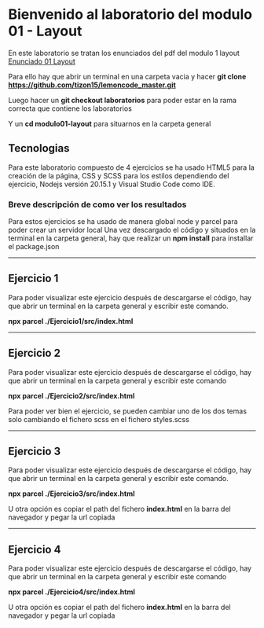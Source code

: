 # Bienvenido al laboratorio del modulo 01 - Layout
En este laboratorio se tratan los enunciados del pdf del modulo 1 layout
[Enunciado 01 Layout](https://github.com/tizon15/lemoncode_master/blob/laboratorios/modulo01-layout/01-enunciado-ejercicio-laboratorio.pdf)

Para ello hay que abrir un terminal en una carpeta vacia y hacer **git clone https://github.com/tizon15/lemoncode_master.git**

Luego hacer un **git checkout laboratorios** para poder estar en la rama correcta que contiene los laboratorios

Y un **cd modulo01-layout** para situarnos en la carpeta general

## Tecnologias
Para este laboratorio compuesto de 4 ejercicios se ha usado HTML5 para la creación de la página, CSS y SCSS para los estilos dependiendo del ejercicio, Nodejs versión 20.15.1 y Visual Studio Code como IDE.

### Breve descripción de como ver los resultados
Para estos ejercicios se ha usado de manera global node y parcel para poder crear un servidor local
Una vez descargado el código y situados en la terminal en la carpeta general, hay que realizar un **npm install** para installar el package.json

---
## Ejercicio 1
Para poder visualizar este ejercicio después de descargarse el código, hay que abrir un terminal en la carpeta general y escribir este comando.

**npx parcel ./Ejercicio1/src/index.html**

---
## Ejercicio 2
Para poder visualizar este ejercicio después de descargarse el código, hay que abrir un terminal en la carpeta general y escribir este comando
  
**npx parcel ./Ejercicio2/src/index.html**

Para poder ver bien el ejercicio, se pueden cambiar uno de los dos temas solo cambiando el fichero scss en el fichero styles.scss

---
## Ejercicio 3
Para poder visualizar este ejercicio después de descargarse el código, hay que abrir un terminal en la carpeta general y escribir este comando.

**npx parcel ./Ejercicio3/src/index.html**

U otra opción es copiar el path del fichero **index.html** en la barra del navegador y pegar la url copiada

---
## Ejercicio 4
Para poder visualizar este ejercicio después de descargarse el código, hay que abrir un terminal en la carpeta general y escribir este comando

**npx parcel ./Ejercicio4/src/index.html**

U otra opción es copiar el path del fichero **index.html** en la barra del navegador y pegar la url copiada
